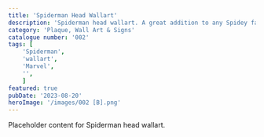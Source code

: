 ```yaml
---
title: 'Spiderman Head Wallart'
description: 'Spiderman head wallart. A great addition to any Spidey fans gameroom office or bedroom'
category: 'Plaque, Wall Art & Signs'
catalogue number: '002'
tags: [
    'Spiderman', 
    'wallart', 
    'Marvel', 
    '',
    ]
featured: true
pubDate: '2023-08-20'
heroImage: '/images/002 [B].png'
---
```


Placeholder content for Spiderman head wallart.